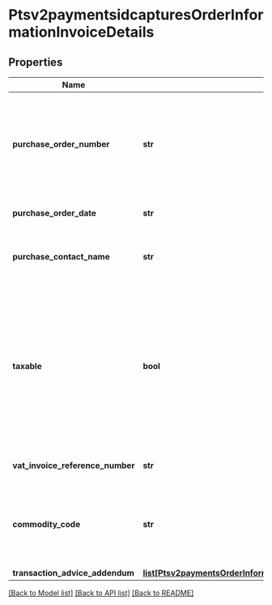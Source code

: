 # Ptsv2paymentsidcapturesOrderInformationInvoiceDetails

## Properties
Name | Type | Description | Notes
------------ | ------------- | ------------- | -------------
**purchase_order_number** | **str** | Value used by your customer to identify the order. This value is typically a purchase order number. CyberSource recommends that you do not populate the field with all zeros or nines.  | [optional] 
**purchase_order_date** | **str** | Date the order was processed. &#x60;Format: YYYY-MM-DD&#x60;.  | [optional] 
**purchase_contact_name** | **str** | The name of the individual or the company contacted for company authorized purchases.  | [optional] 
**taxable** | **bool** | Flag that indicates whether an order is taxable. This value must be true if the sum of all _lineItems[].taxAmount_ values &gt; 0.  If you do not include any &#x60;lineItems[].taxAmount&#x60; values in your request, CyberSource does not include &#x60;invoiceDetails.taxable&#x60; in the data it sends to the processor.  Possible values:  - **true**  - **false**  | [optional] 
**vat_invoice_reference_number** | **str** | VAT invoice number associated with the transaction.  | [optional] 
**commodity_code** | **str** | International description code of the overall order&#39;s goods or services or the Categorizes purchases for VAT reporting. Contact your acquirer for a list of codes.  | [optional] 
**transaction_advice_addendum** | [**list[Ptsv2paymentsOrderInformationInvoiceDetailsTransactionAdviceAddendum]**](Ptsv2paymentsOrderInformationInvoiceDetailsTransactionAdviceAddendum.md) |  | [optional] 

[[Back to Model list]](../README.md#documentation-for-models) [[Back to API list]](../README.md#documentation-for-api-endpoints) [[Back to README]](../README.md)


